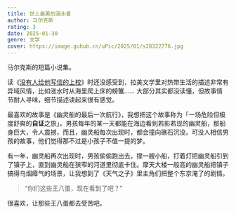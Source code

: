 ```yaml
---
title: 世上最美的溺水者
author: 马尔克斯
rating: 3
date: 2025-01-30
genre: 文学
cover: https://image.guhub.cn/uPic/2025/01/s28322776.jpg
---
```


马尔克斯的短篇小说集。

读《[没有人给他写信的上校](/library/没有人给他写信的上校/)》时还没感受到，拉美文学里对热带生活的描述非常有异域风情，比如涨水时从海里爬上床的螃蟹…… 大部分其实都没读懂，但故事情节耐人寻味，细节描述读起来很有感觉。

最喜欢的故事是《幽灵船的最后一次航行》，我想把这个故事称为「一场危险但极度舒爽的**自证**之旅」。男孩每年的某一天都能在海边看到若影若现的幽灵船，那船身巨大，令人震撼，而且，幽灵船每次出现时，都会撞向礁石沉没。可没人相信男孩的故事，他们觉得那不过是小孩子不值一提的梦。

有一年，幽灵船再次出现时，男孩偷偷跑出去，撑一艘小船，打着灯把幽灵船引到了镇子上，直到幽灵船在狭窄的河道里彻底卡住。摩天大楼一般高的幽灵船把镇子搞得乌烟瘴气的场景，让我想到了《天气之子》里主角们把整个东京淹了的剧情。

> “你们这些王八蛋，现在看到了吧？”

很喜欢，让那些王八蛋都去受苦吧。